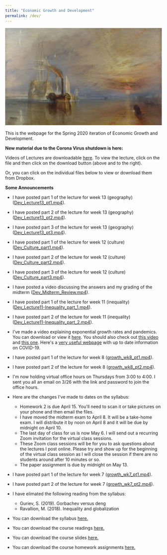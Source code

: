 ```yaml
---
title: "Economic Growth and Development"
permalink: /dev/
---
```


![fighting_temaraire](/assets/images/fighting_temaraire.png)

This is the webpage for the Spring 2020 iteration of Economic Growth and Development.

**New material due to the Corona Virus shutdown is here:**

Videos of Lectures are downloadable [here](https://github.com/noeldjohnson/Economic-Growth-and-Development-Lectures). To view the lecture, click on the file and then click on the download button (above and to the right).

Or, you can click on the individual files below to view or download them from Dropbox.


**Some Announcements**

* I have posted part 1 of the lecture for week 13 (geography) ([Dev_Lecture13_pt1.mp4](https://www.dropbox.com/s/h8dahvz67cbcy5n/Dev_Lecture13_pt1.mp4?dl=0)).

* I have posted part 2 of the lecture for week 13 (geography) ([Dev_Lecture13_pt2.mp4](https://www.dropbox.com/s/d2umj7knfquwb2z/Dev_Lecture13_pt2.mp4?dl=0)).

* I have posted part 3 of the lecture for week 13 (geography) ([Dev_Lecture13_pt3.mp4](https://www.dropbox.com/s/4b116yu5y0vgvc5/Dev_Lecture13_pt3.mp4?dl=0)).

* I have posted part 1 of the lecture for week 12 (culture) ([Dev_Culture_part1.mp4](https://www.dropbox.com/s/63wpf82bmjq2yxa/Dev_Culture_part1.mp4?dl=0)).

* I have posted part 2 of the lecture for week 12 (culture) ([Dev_Culture_part2.mp4](https://www.dropbox.com/s/8tn3dxukh66qe3r/Dev_Culture_part2.mp4?dl=0)).

* I have posted part 3 of the lecture for week 12 (culture) ([Dev_Culture_part3.mp4](https://www.dropbox.com/s/7q8mfipm7jwhsvy/Dev_Culture_part3.mp4?dl=0)).

* I have posted a video discussing the answers and my grading of the midterm ([Dev_Midterm_Review.mp4](https://www.dropbox.com/s/rnvstgtfjeo4w9p/Dev_Midterm_Review.mp4?dl=0)).

* I have posted part 1 of the lecture for week 11 (inequality) ([Dev_Lecture11-Inequality_part_1.mp4](https://www.dropbox.com/s/tja4ov0e7lqduvk/Dev_Lecture11-Inequality_part_1.mp4?dl=0)).

* I have posted part 2 of the lecture for week 11 (inequality) ([Dev_Lecture11-Inequality_part_2.mp4](https://www.dropbox.com/s/e7g56zw6eq4sj4a/Dev_Lecture11-Inequality_part_2.mp4?dl=0)).

* I've made a video explaining exponential growth rates and pandemics. You can download or view it [here](https://zoom.us/rec/share/7PZWDuvUzXtJaIHR6Uf1fPN-E6bMX6a8hiEcrKIKzE_VrOotYsrTinvI7ccKYTAB). You should also check out [this video](https://youtu.be/Kas0tIxDvrg) and [this one](https://www.youtube.com/watch?v=gxAaO2rsdIs&feature=emb_logo). Here's a [very useful webpage](https://ourworldindata.org/coronavirus) with up to date information on COVID-19.

* I have posted part 1 of the lecture for week 8 ([growth_wk8_pt1.mp4](https://www.dropbox.com/s/rgi00e19a644390/growth_wk8_pt1.mp4?dl=0)).

* I have posted part 2 of the lecture for week 8 ([growth_wk8_pt2.mp4](https://www.dropbox.com/s/j3n9rd2x4kiuup8/growth_wk8_pt2.mp4?dl=0)).

* I'm now holding virtual office hours on Thursdays from 3:00 to 4:00.  I sent you all an email on 3/26 with the link and password to join the office hours.

* Here are the changes I've made to dates on the syllabus:
  * Homework 2 is due April 15. You'll need to scan it or take pictures on your phone and then email the files.
  * I have moved the midterm exam to April 8. It will be a take-home exam. I will distribute it by noon on April 8 and it will be due by midnight on April 10.
  * The last day of class for us is now May 6. I will send out a recurring Zoom invitation for the virtual class sessions.
  * These Zoom class sessions will be for you to ask questions about the lectures I post online. Please try and show up for the beginning of the virtual class session as I will close the session if there are no students around after 10 minutes or so.
  * The paper assignment is due by midnight on May 13.

* I have posted part 1 of the lecture for week 7 ([growth_wk7_pt1.mp4](https://www.dropbox.com/s/2nenji4uulpbce1/growth_wk7_pt1.mp4?dl=0)).

* I have posted part 2 of the lecture for week 7 ([growth_wk7_pt2.mp4](https://www.dropbox.com/s/y8t0g5k7qvypc44/growth_wk7_pt2.mp4?dl=0)).

* I have elimated the following reading from the syllabus:
  * Guriev, S. (2019). Gorbachev versus deng
  * Ravallion, M. (2018). Inequality and globalization

* You can download the syllabus [here.](https://www.dropbox.com/s/jeu28blcv0lluxr/Dev_Sp20.pdf?dl=0)

* You can download the course readings [here.](https://www.dropbox.com/sh/73o3rocgha8gjlx/AAA-6pUMNYVaWRAL1vohtjBMa?dl=0)

* You can download the course slides [here.](https://www.dropbox.com/sh/tbs0gdeni64dnny/AADu8bVeOHLvGjdWs_ng_oRCa?dl=0)

* You can download the course homework assignments [here.](https://www.dropbox.com/sh/27idjdrjg28y0d9/AABoXkXdlP7zPbF_HIguzFoga?dl=0)
